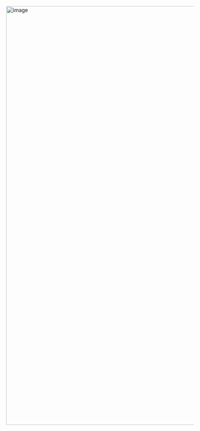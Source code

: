 <img width="1919" height="1124" alt="image" src="https://github.com/user-attachments/assets/4fb67ac0-357f-463c-b0dd-ff4412dfc0d8" />
